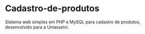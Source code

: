 # Cadastro-de-produtos
Sistema web simples em PHP e MySQL para cadastro de produtos, desenvolvido para a Uniasselvi.
